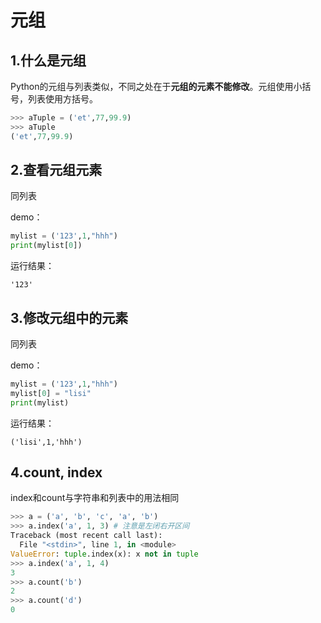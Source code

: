 # 元组

## 1.什么是元组

Python的元组与列表类似，不同之处在于**元组的元素不能修改**。元组使用小括号，列表使用方括号。

```python
>>> aTuple = ('et',77,99.9)
>>> aTuple
('et',77,99.9)
```

## 2.查看元组元素

同列表

demo：

```python
mylist = ('123',1,"hhh")
print(mylist[0])
```

运行结果：

```
'123'
```

## 3.修改元组中的元素

同列表

demo：

```python
mylist = ('123',1,"hhh")
mylist[0] = "lisi" 
print(mylist)
```

运行结果：

```
('lisi',1,'hhh')
```

## 4.count, index

index和count与字符串和列表中的用法相同

```python
>>> a = ('a', 'b', 'c', 'a', 'b')
>>> a.index('a', 1, 3) # 注意是左闭右开区间
Traceback (most recent call last):
  File "<stdin>", line 1, in <module>
ValueError: tuple.index(x): x not in tuple
>>> a.index('a', 1, 4)
3
>>> a.count('b')
2
>>> a.count('d')
0
```